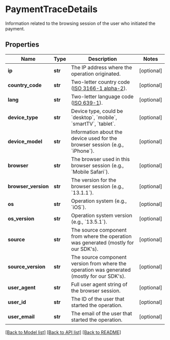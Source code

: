 # PaymentTraceDetails

Information related to the browsing session of the user who initiated the payment.
## Properties
Name | Type | Description | Notes
------------ | ------------- | ------------- | -------------
**ip** | **str** | The IP address where the operation originated. | [optional] 
**country_code** | **str** | Two-letter country code ([ISO 3166-1 alpha-2](https://en.wikipedia.org/wiki/ISO_3166-1_alpha-2)). | [optional] 
**lang** | **str** | Two-letter language code ([ISO 639-1](https://en.wikipedia.org/wiki/ISO_639-1)). | [optional] 
**device_type** | **str** | Device type, could be &#x60;desktop&#x60;, &#x60;mobile&#x60;, &#x60;smartTV&#x60;, &#x60;tablet&#x60;. | [optional] 
**device_model** | **str** | Information about the device used for the browser session (e.g., &#x60;iPhone&#x60;). | [optional] 
**browser** | **str** | The browser used in this browser session (e.g., &#x60;Mobile Safari&#x60;). | [optional] 
**browser_version** | **str** | The version for the browser session (e.g., &#x60;13.1.1&#x60;). | [optional] 
**os** | **str** | Operation system (e.g., &#x60;iOS&#x60;). | [optional] 
**os_version** | **str** | Operation system version (e.g., &#x60;13.5.1&#x60;). | [optional] 
**source** | **str** | The source component from where the operation was generated (mostly for our SDK&#39;s). | [optional] 
**source_version** | **str** | The source component version from where the operation was generated (mostly for our SDK&#39;s). | [optional] 
**user_agent** | **str** | Full user agent string of the browser session. | [optional] 
**user_id** | **str** | The ID of the user that started the operation. | [optional] 
**user_email** | **str** | The email of the user that started the operation. | [optional] 

[[Back to Model list]](../README.md#documentation-for-models) [[Back to API list]](../README.md#documentation-for-api-endpoints) [[Back to README]](../README.md)


